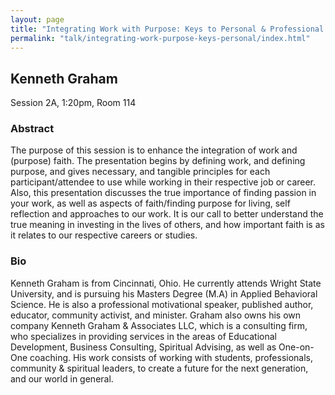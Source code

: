 ```yaml
---
layout: page
title: "Integrating Work with Purpose: Keys to Personal & Professional Fulfillment"
permalink: "talk/integrating-work-purpose-keys-personal/index.html"
---
```


## <span class="talk-speaker">Kenneth Graham</span>

Session 2A, 1:20pm, Room 114

### <span class="talk-abstract">Abstract</span>

The purpose of this session is to enhance the integration of work and (purpose) faith. The presentation begins by defining work, and defining purpose, and gives necessary, and tangible principles for each participant/attendee to use while working in their respective job or career. Also, this presentation discusses the true importance of finding passion in your work, as well as aspects of faith/finding purpose for living, self reflection and approaches to our work. It is our call to better understand the true meaning in investing in the lives of others, and how important faith is as it relates to our respective careers or studies. 

### <span class="talk-bio">Bio</span>

Kenneth Graham is from Cincinnati, Ohio. He currently attends Wright State University, and is pursuing his Masters Degree (M.A) in Applied Behavioral Science. He is also a professional motivational speaker, published author, educator, community activist, and minister. Graham also owns his own company Kenneth Graham & Associates LLC, which is a consulting firm, who specializes in providing services in the areas of Educational Development, Business Consulting, Spiritual Advising, as well as One-on-One coaching. His work consists of working with students, professionals, community & spiritual leaders, to create a future for the next generation, and our world in general. 
